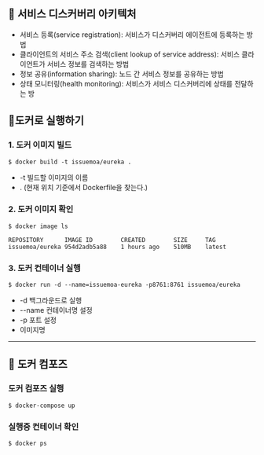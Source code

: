 ## 📌 서비스 디스커버리 아키텍처
- 서비스 등록(service registration): 서비스가 디스커버리 에이전트에 등록하는 방법
- 클라이언트의 서비스 주소 검색(client lookup of service address): 서비스 클라이언트가 서비스 정보를 검색하는 방법
- 정보 공유(information sharing): 노드 간 서비스 정보를 공유하는 방법
- 상태 모니터링(health monitoring): 서비스가 서비스 디스커버리에 상태를 전달하는 방


## 📌도커로 실행하기
### 1. 도커 이미지 빌드
```$ docker build -t issuemoa/eureka .```
- -t 빌드할 이미지의 이름 
- . (현재 위치 기준에서 Dockerfile을 찾는다.)

### 2. 도커 이미지 확인
```$ docker image ls```
```
REPOSITORY      IMAGE ID        CREATED        SIZE     TAG          
issuemoa/eureka 954d2adb5a88    1 hours ago    510MB    latest
```

### 3. 도커 컨테이너 실행
```$ docker run -d --name=issuemoa-eureka -p8761:8761 issuemoa/eureka```
- -d 백그라운드로 실행
- --name 컨테이너명 설정
- -p 포트 설정
- 이미지명

---

## 📌 도커 컴포즈
### 도커 컴포즈 실행
```$ docker-compose up```

### 실행중 컨테이너 확인
```$ docker ps```
